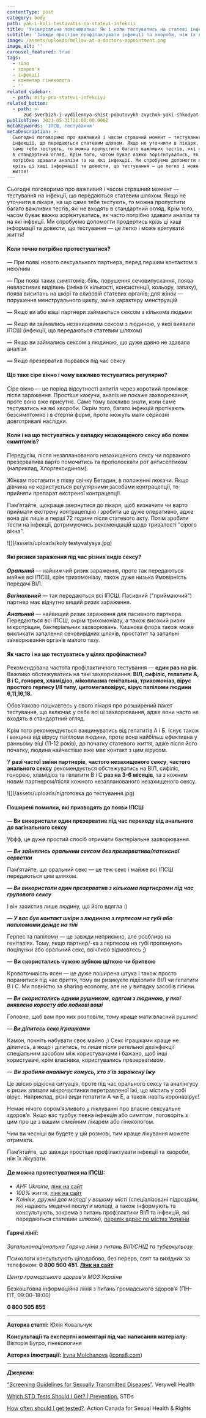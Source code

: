 ```yaml
---
contentType: post
category: body
path: yak-і-koli-testuvatis-na-statevі-іnfekcіi
title: 'Універсальна пояснювалка: Як і коли тестуватись на статеві інфекції?'
subtitle: 'Завжди простіше профілактувати інфекції та хвороби, ніж їх лікувати ;)'
image: /assets/uploads/mellow-at-a-doctors-appointment.png
image_alt: ''
carousel_featured: true
tags:
  - тіло
  - здоров'я
  - інфекції
  - коментар гінеколога
  - ''
related_sidebar:
  - path: mify-pro-statevi-infekciyi
related_bottom:
  - path: >-
      zud-sverbizh-i-vydilennya-shist-pobutovykh-zvychok-yaki-shkodyat-intymnomu-zdorovyu
publishTime: 2021-05-31T21:00:00.000Z
metaKeywords: 'ІПСШ, тестування'
metaDescription: >-
  Сьогодні поговоримо про важливий і часом страшний момент — тестування на
  інфекції, що передаються статевим шляхом. Якщо не уточнити в лікаря, на що
  саме тебе тестують, то можна пропустити багато важливих тестів, які не входять
  в стандартний огляд. Крім того, часом буває важко зорієнтуватись, як часто
  потрібно здавати аналізи та на які інфекції. Ми спробуємо допомогти продертись
  крізь ці хащі інформації та довести, що тестування — це легко і може врятувати
  життя!
---
```

Сьогодні поговоримо про важливий і часом страшний момент — тестування на інфекції, що передаються статевим шляхом. Якщо не уточнити в лікаря, на що саме тебе тестують, то можна пропустити багато важливих тестів, які не входять в стандартний огляд. Крім того, часом буває важко зорієнтуватись, як часто потрібно здавати аналізи та на які інфекції. Ми спробуємо допомогти продертись крізь ці хащі інформації та довести, що тестування — це легко і може врятувати життя!

#### Коли точно потрібно протестуватися?

**—** При появі нового сексуального партнера, перед першим контактом з нею/ним

**—** При появі таких симптомів: біль, порушення сечовипускання, поява невластивих виділень (зміна їх кількості, консистенції, кольору, запаху), поява висипань на шкірі та слизовій статевих органів; для жінок — порушення менструального циклу, зміна характеру менструацій

**—** Якщо ви або ваші партнери займаються сексом з кількома людьми

**—** Якщо ви займались незахищеним сексом з людиною, у якої виявили ІПСШ (інфекції, що передаються статевим шляхом)

**—** Якщо ви займались сексом з людиною, що дуже давно не здавала аналізи

**—** Якщо презерватив порвався під час сексу

#### Що таке сіре вікно і чому важливо тестуватись регулярно?

Сіре вікно — це період відсутності антитіл через короткий проміжок після зараження. Простіше кажучи, аналіз не покаже захворювання, проте воно вже присутнє. Саме тому важливо знати, коли саме тестуватись на які хвороби. Окрім того, багато інфекцій протікають безсимптомно і в стертій формі, проте можуть мати серйозні довготривалі наслідки.

#### Коли і на що тестуватись у випадку незахищеного сексу або появи симптомів?

Передусім, після незапланованого незахищеного сексу чи порваного презерватива варто помочитись та прополоскати рот антисептиком (наприклад, Хлоргексидином).

Жінкам поставити в піхву свічку Бетадин, в положенні лежачи. Якщо дівчина не користується регулярними засобами контрацепції, то прийняти препарат екстреної контрацепції.

Пам’ятайте, щокраще звернутися до лікаря, щоб визначити чи варто приймати екстрену контрацепцію і зробити це дуже оперативно, адже вона діє лише в перші 72 години після статевого акту. Потім зробити тести на інфекції, дотримуючись рекомендацій щодо тривалості "сірого вікна".

![](/assets/uploads/koly testyvatysya.jpg)

#### Які ризики зараження під час різних видів сексу?

***Оральний*** — найнижчий ризик зараження, проте так передаються майже всі ІПСШ, крім трихомоніазу, також дуже низька ймовірність передачі ВІЛ.

***Вагінальний*** — так передаються всі ІПСШ. Пасивний ("приймаючий") партнер має відчутно вищий ризик зараження.

***Анальний*** — найвищий ризик зараження для пасивного партнера. Передаються всі ІПСШ, окрім трихомоніазу, а також високий ризик мікротріщин, бактеріальних захворювань. Кишкова флора також може викликати запалення сечовивідних шляхів, простатит та запальні захворювання органів малого тазу.

#### Як часто і на що тестуватись у цілях профілактики?

Рекомендована частота профілактичного тестування — **один раз на рік**. Важливо обстежуватись на такі захворювання: **ВІЛ, сифіліс, гепатити А, В і С, гонорея, хламідіоз, мікоплазма генітальна, трихомоніаз, вірус простого герпесу І/ІІ типу, цитомегаловірус, вірус папіломи людини 6,11,16,18.**

Обов’язково поцікавтесь у свого лікаря про розширений пакет тестування, що включає у себе всі ці захворювання, адже вони часто не входять в стандартний огляд.

Крім того рекомендується вакцинуватись від гепатитів А і Б. Існує також і вакцина від вірусу папіломи людини, проте вона найбільш ефективна у ранньому віці (11-12 років), до початку статевого життя, адже після його початку, людина найчастіше вже має контакт з цим вірусом.

У **разі частої зміни партнерів**, **частого незахищеного сексу**, **частого анального сексу** рекомендується обстежуватись на ВІЛ, сифіліс, гонорею, хламідіоз та гепатити В і С **раз на 3-6 місяців**, та з кожним новим партнером/після кожного незапланованого незахищеного сексу.

![](/assets/uploads/підготовка до тестування.jpg)

#### Поширені помилки, які призводять до появи ІПСШ

**— Ви використали один презерватив під час переходу від анального до вагінального сексу**

Уффф, це дуже простий спосіб отримати бактеріальне захворювання.

**— *Ви зайнялись оральним сексом без презерватива/латексної серветки***

Пам’ятайте, що оральний секс — це теж секс і майже всі ІПСШ передаються цим шляхом.

**— *Ви використали один презерватив з кількома партнерами під час групового сексу***

І він захистив лише людину, що його вдягла :)

**— *У вас був контакт шкіри з людиною з герпесом на губі або папіломами деінде на тілі***

Герпес та папіломи — це завжди неприємно, але особливо на геніталіях. Тому, якщо партнер/-ка з герпесом на губі пропонують поцілунки або оральний секс, ввічливо відмовтесь ;)

— **Ви скористались чужою зубною щіткою чи бритвою**

Кровоточивість ясен — це дуже поширена штука і також просто поранитися під час бриття, тому ви ризикуєте підхопити ВІЛ чи гепатити В і С. Ми повністю за sharing economy, але не у випадку засобів гігієни.

**— *Ви скористались одним рушником, одягом з людиною, у якої виявлено коросту або лобкові воші***

Головне, щоб вам про них розповіли, тому краще мати власний рушник!

**— *Ви ділитесь секс іграшками***

Камон, почніть набувати своє майно ;) Секс іграшками краще не ділитись, а якщо і ділитись, то лише після ретельної дезінфекції спеціальним засобом між користувачами і бажано, щоб інші користувачі, крім власника, користувались презервативом.

— ***Ви зробили аналінгус комусь, хто з’їв заражену їжу***

Це звісно рідкісна ситуація, проте під час орального сексу та аналінгусу є ризик злизати мікрочастинки перетравленої їжі, що містить у собі вірус. Наприклад, різні види гепатити А чи Е, а також навіть коронавірус!

Немає нічого сором’язливого у піклуванні про власне сексуальне здоров’я. Якщо вас турбує певна інфекція або симптом, поговоріть з цим про це з вашим сімейним лікарем або гінекологом.

Чим ви чесніші ви будете у цій розмові, тим краще лікування можете отримати.

Пам’ятайте, що завжди простіше профілактувати інфекції та хвороби, ніж їх лікувати.

#### Де можна протестуватися на ІПСШ:

* *AHF Ukraine,* [лінк на сайт](https://freehivtest.org.ua/uk/ahf-ukraine-uk/)
* *100% життя*, [лінк на сайт](https://network.org.ua/)
* *Клініки, дружні для молоді у вашому місті* (спеціалізовані підрозділи, які надають медичні послуги молоді, а також інформують та консультують, зокрема з питань профілактики ВІЛ та інфекцій, які передаються статевим шляхом), [перелік адрес по містах України](http://kdm-ldd.org.ua/kdm/?tab=2&subtab=1&submenu=17&entity=133)

#### Гарячі лінії:

*Загальнонаціональна Гаряча лінія з питань ВІЛ/СНІД та туберкульозу.* 

Психологи консультують цілодобово, без перерв, свят та вихідних за телефоном: **0 800 500 451. [Лінк на сайт](https://www.helpme.com.ua/ua/vil/diagnostic/default.html)**

*Центр громадського здоров'я МОЗ України*

Безкоштовна інформаційна лінія з питань громадського здоров’я (ПН–ПТ, 09:00–18:00)

**0 800 505 855**

- - -

**Авторка статті:** Юлія Ковальчук

**Консультації та експертні коментарі під час написання матеріалу:** Вікторія Бугро, гінекологиня

**Авторка ілюстрації:** [Iryna Molchanova](https://icons8.com/illustrations/author/603d1fd6123f9916a4db9ee6) ([icons8.com](https://icons8.com/))

- - -

***Джерела:***

[“Screening Guidelines for Sexually Transmitted Diseases”](https://www.verywellhealth.com/when-should-you-get-screened-for-stds-3132733). Verywell Health

[Which STD Tests Should I Get? | Prevention.](https://www.cdc.gov/std/prevention/screeningreccs.htm) STDs

[How often should I get tested?](https://www.actioncanadashr.org/resources/sexual-health-info/sexually-transmitted-infections/how-often-should-i-get-tested). Action Canada for Sexual Health & Rights
